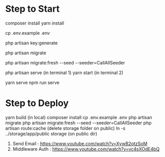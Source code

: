 <h1>Step to Start</h1>

<!-- download all deps -->
composer install
yarn install
<!-- generate .env -->
cp .env.example .env
<!-- generate key -->
php artisan key:generate
<!-- migrate data -->
php artisan migrate
<!-- seeding data -->
php artisan migrate:fresh --seed --seeder=CallAllSeeder
<!-- run -->
php artisan serve (in terminal 1)
yarn start (in terminal 2)

<!-- alternatif run -->
yarn serve
npm run serve 

<h1>Step to Deploy</h1>
<!-- build -->
yarn build (in local)
<!-- zip everything but node modules & vendor -->
<!-- use filezilla to transfer file -->
composer install
cp .env.example .env
php artisan migrate
php artisan migrate:fresh --seed --seeder=CallAllSeeder
php artisan route:cache 
<!-- trigger storage link ini shared hosting -->
(delete storage folder on public)
ln -s ../storage/app/public storage (on public dir)
<!--  -->


<!-- Referensi -->
1. Send Email : https://www.youtube.com/watch?v=XywB2qtzSoM
2. Middleware Auth : https://www.youtube.com/watch?v=vc4sXOdE4bQ
